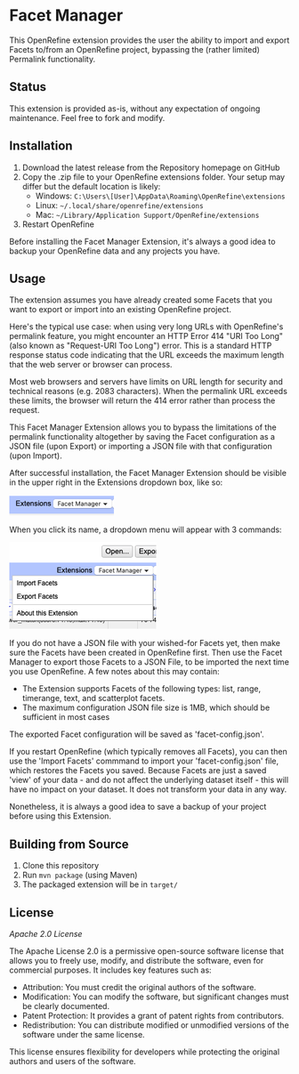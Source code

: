 # Facet Manager

This OpenRefine extension provides the user the ability to import and export Facets to/from an OpenRefine project, bypassing the (rather limited) Permalink functionality.

## Status
This extension is provided as-is, without any expectation of ongoing maintenance. Feel free to fork and modify.

## Installation

1. Download the latest release from the Repository homepage on GitHub
2. Copy the .zip file to your OpenRefine extensions folder. Your setup may differ but the default location is likely:
   - Windows: `C:\Users\[User]\AppData\Roaming\OpenRefine\extensions`
   - Linux: `~/.local/share/openrefine/extensions`
   - Mac: `~/Library/Application Support/OpenRefine/extensions`
3. Restart OpenRefine

Before installing the Facet Manager Extension, it's always a good idea to backup your OpenRefine data and any projects you have.

## Usage

The extension assumes you have already created some Facets that you want to export or import into an existing OpenRefine project.

Here's the typical use case: when using very long URLs with OpenRefine's permalink feature, you might encounter an HTTP Error 414 "URI Too Long" (also known as "Request-URI Too Long") error. This is a standard HTTP response status code indicating that the URL exceeds the maximum length that the web server or browser can process.

Most web browsers and servers have limits on URL length for security and technical reasons (e.g. 2083 characters). When the permalink URL exceeds these limits, the browser will return the 414 error rather than process the request.

This Facet Manager Extension allows you to bypass the limitations of the permalink functionality altogether by saving the Facet configuration as a JSON file (upon Export) or importing a JSON file with that configuration (upon Import).

After successful installation, the Facet Manager Extension should be visible in the upper right in the Extensions dropdown box, like so:

![Facet Manager Extension screenshot](assets/Facet_Manager_Extension_visible.png)

When you click its name, a dropdown menu will appear with 3 commands:

![Facet Manager Extension dropdown](assets/Facet_MAnager_Extension_dropdown.png)

If you do not have a JSON file with your wished-for Facets yet, then make sure the Facets have been created in OpenRefine first. Then use the Facet Manager to export those Facets to a JSON File, to be imported the next time you use OpenRefine. A few notes about this may contain:

- The Extension supports Facets of the following types: list, range, timerange, text, and scatterplot facets.
- The maximum configuration JSON file size is 1MB, which should be sufficient in most cases

The exported Facet configuration will be saved as 'facet-config.json'.

If you restart OpenRefine (which typically removes all Facets), you can then use the 'Import Facets' commmand to import your 'facet-config.json' file, which restores the Facets you saved. Because Facets are just a saved 'view' of your data - and do not affect the underlying dataset itself - this will have no impact on your dataset. It does not transform your data in any way.

Nonetheless, it is always a good idea to save a backup of your project before using this Extension.

## Building from Source

1. Clone this repository
2. Run `mvn package` (using Maven)
3. The packaged extension will be in `target/`

## License

*Apache 2.0 License*

The Apache License 2.0 is a permissive open-source software license that allows you to freely use, modify, and distribute the software, even for commercial purposes. It includes key features such as:

- Attribution: You must credit the original authors of the software.
- Modification: You can modify the software, but significant changes must be clearly documented.
- Patent Protection: It provides a grant of patent rights from contributors.
- Redistribution: You can distribute modified or unmodified versions of the software under the same license.

This license ensures flexibility for developers while protecting the original authors and users of the software.
